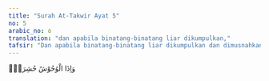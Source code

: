 ```yaml
---
title: "Surah At-Takwir Ayat 5"
no: 5
arabic_no: ٥
translation: "dan apabila binatang-binatang liar dikumpulkan,"
tafsir: "Dan apabila binatang-binatang liar dikumpulkan dan dimusnahkan."
---
```

وَاِذَا الْوُحُوْشُ حُشِرَتْۖ
